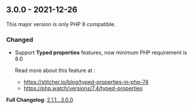 
## 3.0.0 - 2021-12-26

This major version is only PHP 8 compatible.

### Changed

- Support **Typed properties** features, now minimum PHP requirement is 8.0

  Read more about this feature at :

  - <https://stitcher.io/blog/typed-properties-in-php-74>
  - <https://php.watch/versions/7.4/typed-properties>

**Full Changelog**: [2.1.1...3.0.0](https://github.com/llaville/umlwriter/compare/2.1.1...3.0.0)
